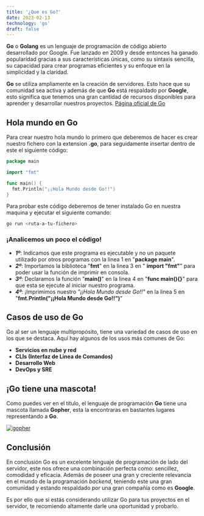 ```yaml
---
title: '¿Que es Go?'
date: 2023-02-13
technology: 'go'
draft: false
---
```


**Go** o **Golang** es un lenguaje de programación de código abierto desarrollado por Google. Fue lanzado en 2009 y desde entonces ha ganado popularidad gracias a sus características únicas, como su sintaxis sencilla, su capacidad para crear programas eficientes y su enfoque en la simplicidad y la claridad. 

**Go** se utiliza ampliamente en la creación de servidores. Esto hace que su comunidad sea activa y además de que **Go** está respaldado por **Google**, esto significa que tenemos una gran cantidad de recursos disponibles para aprender y desarrollar nuestros proyectos. [Página oficial de Go](https://go.dev/)

## **Hola mundo en Go**

Para crear nuestro hola mundo lo primero que deberemos de hacer es crear nuestro fichero con la extension **.go**, para seguidamente
insertar dentro de este el siguiente código: 

```go
package main

import "fmt"

func main() {
  fmt.Println("¡¡Hola Mundo desde Go!!")
}
```

Para probar este código deberemos de tener instalado Go en nuestra maquina y ejecutar el siguiente comando: 

```bash
go run <ruta-a-tu-fichero>
```

### **¡Analicemos un poco el código!**

* ***1º***: Indicamos que este programa es ejecutable y no un paquete utilizado por otros programas con la linea 1 en "**package main**".
* ***2º***: Importamos la biblioteca "**fmt**" en la linea 3 en " **import "fmt"**" para poder usar la función de imprimir en consola.
* ***3º***: Declaramos la función "**main()**" en la linea 4 en "**func main(){}**" para que esta se ejecute al iniciar nuestro programa.
* ***4º***: ¡Imprimimos nuestro *"¡¡Hola Mundo desde Go!!"* en la linea 5 en "**fmt.Println("¡¡Hola Mundo desde Go!!")**" 

## **Casos de uso de Go**

Go al ser un lenguaje multipropósito, tiene una variedad de casos de uso en los que se destaca. Aquí hay algunos de los usos más comunes de Go:

* **Servicios en nube y red**
* **CLIs (Interfaz de Linea de Comandos)**
* **Desarrollo Web**
* **DevOps y SRE**

## **¡Go tiene una mascota!**

Como puedes ver en el título, el lenguaje de programación **Go** tiene una mascota llamada **Gopher**, esta la encontraras en bastantes lugares representando a  **Go**.

[![gopher](/icons/gopher.png)](/icons/gopher.png)

## **Conclusión**

En conclusión Go es un excelente lenguaje de programación de lado del servidor, este nos ofrece una combinación perfecta como: sencillez, comodidad y eficacia. Además de poseer una gran y creciente relevancia en el mundo de la programación *backend*, teniendo este una gran comunidad y estando respaldado por una gran compañía como es **Google**.

Es por ello que si estás considerando utilizar Go para tus proyectos en el servidor, te recomiendo altamente darle una oportunidad y probarlo.

